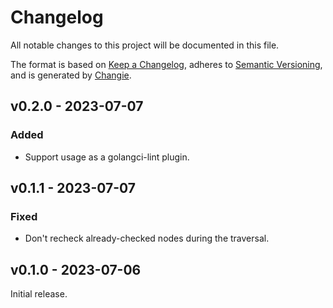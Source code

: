# Changelog
All notable changes to this project will be documented in this file.

The format is based on [Keep a Changelog](https://keepachangelog.com/en/1.0.0/),
adheres to [Semantic Versioning](https://semver.org/spec/v2.0.0.html),
and is generated by [Changie](https://github.com/miniscruff/changie).

## v0.2.0 - 2023-07-07
### Added
- Support usage as a golangci-lint plugin.

## v0.1.1 - 2023-07-07
### Fixed
- Don't recheck already-checked nodes during the traversal.

## v0.1.0 - 2023-07-06

Initial release.
